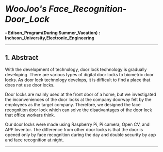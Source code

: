 # *WooJoo's* *Face_Recognition-Door_Lock*

**- Edison_Program(During Summer_Vacation)** **:** **Incheon_University,Electronic_Engineering**

-------------------------------------------------------------------------------------------------------------------------------------------

## 1. Abstract

With the development of technology, door lock technology is gradually developing. There are various types of digital door locks to biometric door locks. As door lock technology develops, it is difficult to find a place that does not use door locks. 

Door locks are mainly used at the front door of a home, but we investigated the inconveniences of the door locks at the company doorway felt by the employees as the target company. Therefore, we designed the face recognition door lock which can solve the disadvantages of the door lock that office workers think. 

Our door locks were made using Raspberry Pi, Pi camera, Open CV, and APP Inventor. The difference from other door locks is that the door is opened only by face recognition during the day and double security by app and face recognition at night.

-------------------------------------------------------------------------------------------------------------------------------------------
